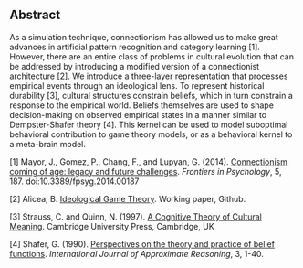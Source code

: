 ## Abstract

As a simulation technique, connectionism has allowed us to make great advances in artificial pattern recognition and category learning [1]. However, there are an entire class of problems in cultural evolution that can be addressed by introducing a modified version of a connectionist architecture [2]. We introduce a three-layer representation that processes empirical events through an ideological lens. To represent historical durability [3], cultural structures constrain beliefs, which in turn constrain a response to the empirical world. Beliefs themselves are used to shape decision-making on observed empirical states in a manner similar to Dempster-Shafer theory [4]. This kernel can be used to model suboptimal behavioral contribution to game theory models, or as a behavioral kernel to a meta-brain model.

[1] Mayor, J., Gomez, P., Chang, F., and Lupyan, G. (2014). [Connectionism coming of age: legacy and future challenges](https://www.ncbi.nlm.nih.gov/pmc/articles/PMC3941029/). _Frontiers in Psychology_, 5, 187. doi:10.3389/fpsyg.2014.00187

[2] Alicea, B. [Ideological Game Theory](https://github.com/Orthogonal-Research-Lab/Meta-brain-Models/blob/master/ICM/Ideological-Game-Theory.md). Working paper, Github.

[3] Strauss, C. and Quinn, N. (1997). [A Cognitive Theory of Cultural Meaning](https://books.google.com/books?hl=en&lr=&id=tyhdo9R0cDcC&oi=fnd&pg=PR9&dq=modified+connectionist+model+of+culture&ots=-k5LbKoHTV&sig=4J8gkZ3s7NnJ1FmDnWwZwyy5IHE#v=onepage&q=modified%20connectionist%20model%20of%20culture&f=false). Cambridge University Press, Cambridge, UK

[4] Shafer, G. (1990). [Perspectives on the theory and practice of belief functions](https://www.sciencedirect.com/science/article/pii/0888613X9090012Q). _International Journal of Approximate Reasoning_, 3, 1-40.


